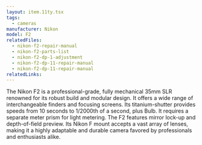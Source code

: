 ```yaml
---
layout: item.11ty.tsx
tags:
  - cameras
manufacturer: Nikon
model: F2
relatedFiles:
  - nikon-f2-repair-manual
  - nikon-f2-parts-list
  - nikon-f2-dp-1-adjustment
  - nikon-f2-dp-11-repair-manual
  - nikon-f2-dp-11-repair-manual
relatedLinks:
---
```


The Nikon F2 is a professional-grade, fully mechanical 35mm SLR renowned for its robust build and modular design. It offers a wide range of interchangeable finders and focusing screens. Its titanium-shutter provides speeds from 10 seconds to 1/2000th of a second, plus Bulb. It requires a separate meter prism for light metering. The F2 features mirror lock-up and depth-of-field preview. Its Nikon F mount accepts a vast array of lenses, making it a highly adaptable and durable camera favored by professionals and enthusiasts alike.
